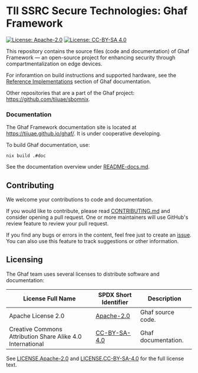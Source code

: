 # TII SSRC Secure Technologies: Ghaf Framework

[![License: Apache-2.0](https://img.shields.io/badge/License-Apache--2.0-blue.svg)](https://www.apache.org/licenses/LICENSE-2.0) [![License: CC-BY-SA 4.0](https://img.shields.io/badge/License-CC--BY--SA--4.0-lightgrey.svg)](https://creativecommons.org/licenses/by-sa/4.0/legalcode)

This repository contains the source files (code and documentation) of Ghaf Framework — an open-source project for enhancing security through compartmentalization on edge devices.

For inforamtion on build instructions and supported hardware, see the [Reference Implementations](https://tiiuae.github.io/ghaf/build_config/reference_implementations.html) section of Ghaf documentation.

Other repositories that are a part of the Ghaf project: <https://github.com/tiiuae/sbomnix>.


### Documentation

The Ghaf Framework documentation site is located at <https://tiiuae.github.io/ghaf/>. It is under cooperative developing.

To build Ghaf documentation, use:

    nix build .#doc
    
See the documentation overview under [README-docs.md](./docs/README-docs.md).


## Contributing

We welcome your contributions to code and documentation.

If you would like to contribute, please read [CONTRIBUTING.md](CONTRIBUTING.md) and consider opening a pull request. One or more maintainers will use GitHub's review feature to review your pull request.

If you find any bugs or errors in the content, feel free just to create an [issue](https://github.com/tiiuae/ghaf/issues). You can also use this feature to track suggestions or other information.


## Licensing

The Ghaf team uses several licenses to distribute software and documentation:

| License Full Name | SPDX Short Identifier | Description |
| -------- | ----------- | ----------- |
| Apache License 2.0 | [Apache-2.0](https://spdx.org/licenses/Apache-2.0.html) | Ghaf source code. |
| Creative Commons Attribution Share Alike 4.0 International | [CC-BY-SA-4.0](https://spdx.org/licenses/CC-BY-SA-4.0.html) | Ghaf documentation. |

See [LICENSE.Apache-2.0](./LICENSES/LICENSE.Apache-2.0) and [LICENSE.CC-BY-SA-4.0](./LICENSES/LICENSE.CC-BY-SA-4.0) for the full license text.

<!-- 
# Copyright 2022-2023 TII (SSRC) and the Ghaf contributors
# SPDX-License-Identifier: Apache-2.0
-->

<!--
    Copyright 2022-2023 TII (SSRC) and the Ghaf contributors
    SPDX-License-Identifier: CC-BY-SA-4.0
-->